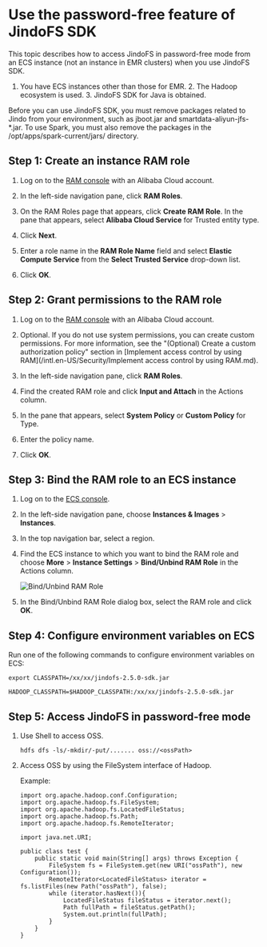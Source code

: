 # Use the password-free feature of JindoFS SDK

This topic describes how to access JindoFS in password-free mode from an ECS instance \(not an instance in EMR clusters\) when you use JindoFS SDK.

1. You have ECS instances other than those for EMR. 2. The Hadoop ecosystem is used. 3. JindoFS SDK for Java is obtained.

Before you can use JindoFS SDK, you must remove packages related to Jindo from your environment, such as jboot.jar and smartdata-aliyun-jfs-\*.jar. To use Spark, you must also remove the packages in the /opt/apps/spark-current/jars/ directory.

## Step 1: Create an instance RAM role

1.  Log on to the [RAM console](https://ram.console.aliyun.com/?spm=a2c4g.11186623.2.6.77bd72fe3PD5pf#/policy/detail/system/AliyunEMRRolePolicy/info) with an Alibaba Cloud account.

2.  In the left-side navigation pane, click **RAM Roles**.

3.  On the RAM Roles page that appears, click **Create RAM Role**. In the pane that appears, select **Alibaba Cloud Service** for Trusted entity type.

4.  Click **Next**.

5.  Enter a role name in the **RAM Role Name** field and select **Elastic Compute Service** from the **Select Trusted Service** drop-down list.

6.  Click **OK**.


## Step 2: Grant permissions to the RAM role

1.  Log on to the [RAM console](https://ram.console.aliyun.com/?spm=a2c4g.11186623.2.6.77bd72fe3PD5pf#/policy/detail/system/AliyunEMRRolePolicy/info) with an Alibaba Cloud account.

2.  Optional. If you do not use system permissions, you can create custom permissions. For more information, see the "\(Optional\) Create a custom authorization policy" section in [Implement access control by using RAM](/intl.en-US/Security/Implement access control by using RAM.md).

3.  In the left-side navigation pane, click **RAM Roles**.

4.  Find the created RAM role and click **Input and Attach** in the Actions column.

5.  In the pane that appears, select **System Policy** or **Custom Policy** for Type.

6.  Enter the policy name.

7.  Click **OK**.


## Step 3: Bind the RAM role to an ECS instance

1.  Log on to the [ECS console](https://ecs.console.aliyun.com).

2.  In the left-side navigation pane, choose **Instances & Images** \> **Instances**.

3.  In the top navigation bar, select a region.

4.  Find the ECS instance to which you want to bind the RAM role and choose **More** \> **Instance Settings** \> **Bind/Unbind RAM Role** in the Actions column.

    ![Bind/Unbind RAM Role](https://static-aliyun-doc.oss-cn-hangzhou.aliyuncs.com/assets/img/en-US/2834129951/p53160.png)

5.  In the Bind/Unbind RAM Role dialog box, select the RAM role and click **OK**.


## Step 4: Configure environment variables on ECS

Run one of the following commands to configure environment variables on ECS:

```
export CLASSPATH=/xx/xx/jindofs-2.5.0-sdk.jar
```

```
HADOOP_CLASSPATH=$HADOOP_CLASSPATH:/xx/xx/jindofs-2.5.0-sdk.jar
```

## Step 5: Access JindoFS in password-free mode

1.  Use Shell to access OSS.

    ```
    hdfs dfs -ls/-mkdir/-put/....... oss://<ossPath>
    ```

2.  Access OSS by using the FileSystem interface of Hadoop.

    Example:

    ```
    import org.apache.hadoop.conf.Configuration;
    import org.apache.hadoop.fs.FileSystem;
    import org.apache.hadoop.fs.LocatedFileStatus;
    import org.apache.hadoop.fs.Path;
    import org.apache.hadoop.fs.RemoteIterator;
    
    import java.net.URI;
    
    public class test {
        public static void main(String[] args) throws Exception {
            FileSystem fs = FileSystem.get(new URI("ossPath"), new Configuration());
            RemoteIterator<LocatedFileStatus> iterator = fs.listFiles(new Path("ossPath"), false);
            while (iterator.hasNext()){
                LocatedFileStatus fileStatus = iterator.next();
                Path fullPath = fileStatus.getPath();
                System.out.println(fullPath);
            }
        }
    }                        
    ```


